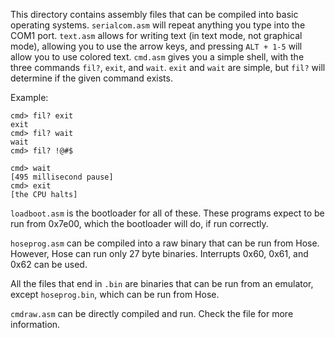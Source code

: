 This directory contains assembly files that can be compiled into basic operating systems.
`serialcom.asm` will repeat anything you type into the COM1 port.
`text.asm` allows for writing text (in text mode, not graphical mode), allowing you to use the arrow keys, and pressing `ALT + 1-5` will allow you to use colored text.
`cmd.asm` gives you a simple shell, with the three commands `fil?`, `exit`, and `wait`. `exit` and `wait` are simple, but `fil?` will determine if the given command exists.

Example:
```
cmd> fil? exit
exit
cmd> fil? wait
wait
cmd> fil? !@#$

cmd> wait
[495 millisecond pause]
cmd> exit
[the CPU halts]
```

`loadboot.asm` is the bootloader for all of these. These programs expect to be run from 0x7e00, which the bootloader will do, if run correctly.

`hoseprog.asm` can be compiled into a raw binary that can be run from Hose. However, Hose can run only 27 byte binaries. Interrupts 0x60, 0x61, and 0x62 can be used.

All the files that end in `.bin` are binaries that can be run from an emulator, except `hoseprog.bin`, which can be run from Hose.

`cmdraw.asm` can be directly compiled and run. Check the file for more information.
